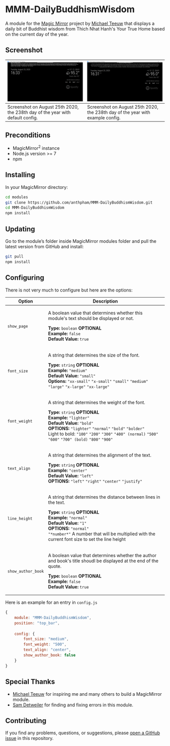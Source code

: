 # MMM-DailyBuddhismWisdom
A module for the [Magic Mirror](https://github.com/MichMich/MagicMirror) project by [Michael Teeuw](https://github.com/MichMich) that displays a daily bit of Buddhist wisdom from Thich Nhat Hanh's Your True Home based on the current day of the year.

## Screenshot
| ![Screenshot on August 25th 2020, the 238th day of the year with default config.](Screenshot_defaultconfig.PNG)| ![Screenshot on August 25th 2020, the 238th day of the year with example config.](Screenshot_exampleconfig.PNG)|
|---|---|
|Screenshot on August 25th 2020, the 238th day of the year with default config.|Screenshot on August 25th 2020, the 238th day of the year with example config.|

## Preconditions
* MagicMirror<sup>2</sup> instance
* Node.js version >= 7
* npm

## Installing

In your MagicMirror directory: 

```bash
cd modules
git clone https://github.com/anthpham/MMM-DailyBuddhismWisdom.git
cd MMM-DailyBuddhismWisdom
npm install
```

## Updating

Go to the module’s folder inside MagicMirror modules folder and pull the latest version from GitHub and install:

```bash
git pull
npm install
```

## Configuring
There is not very much to configure but here are the options:

| Option | Description |
|--------|-------------|
| `show_page` | <p>A boolean value that determines whether this module's text should be displayed or not.</p><p>**Type:** `boolean` **OPTIONAL**<br>**Example:** `false`<br>**Default Value:** `true`</p> |
| `font_size` | <p>A string that determines the size of the font.</p><p>**Type:** `string` **OPTIONAL**<br>**Example:** `"medium"`<br>**Default Value:** `"small"`<br>**Options:** `"xx-small"` `"x-small"` `"small"` `"medium"` `"large"` `"x-large"` `"xx-large"` </p> |
| `font_weight` | <p>A string that determines the weight of the font.</p><p>**Type:** `string` **OPTIONAL**<br>**Example:** `"lighter"`<br>**Default Value:** `"bold"`<br>**OPTIONS:** `"lighter"` `"normal"` `"bold"` `"bolder"` <br> Light to bold: `"100"` `"200"` `"300"` `"400" (normal)` `"500"` `"600"` `"700" (bold)` `"800"` `"900"` </p> |
| `text_align` | <p>A string that determines the alignment of the text.</p><p>**Type:** `string` **OPTIONAL**<br>**Example:** `"center"`<br>**Default Value:** `"left"`<br>**OPTIONS:** `"left"` `"right"` `"center"` `"justify"`</p> |
| `line_height` | <p>A string that determines the distance between lines in the text.</p><p>**Type:** `string` **OPTIONAL**<br>**Example:** `"normal"`<br>**Default Value:** `"1"`<br>**OPTIONS:** `"normal"` <br> `"*number*"` A number that will be multiplied with the current font size to set the line height</p> |
| `show_author_book` | <p>A boolean value that determines whether the author and book's title shoudl be displayed at the end of the quote.</p><p>**Type:** `boolean` **OPTIONAL**<br>**Example:** `false`<br>**Default Value:** `true`</p> |

Here is an example for an entry in `config.js`

```javascript
{
    module: "MMM-DailyBuddhismWisdom",
    position: "top_bar",

    config: {
        font_size: "medium",
        font_weight: "500",
        text_align: "center",
        show_author_book: false
    }
}
```


## Special Thanks

* [Michael Teeuw](https://github.com/MichMich) for inspiring me and many others to build a MagicMirror module.
* [Sam Detweiler](https://github.com/sdetweil) for finding and fixing errors in this module.


## Contributing

If you find any problems, questions, or suggestions, please [open a GitHub issue](https://github.com/anthpham/MMM-DailyBuddhismWisdom/issues) in this repository.
